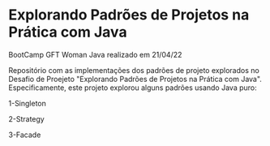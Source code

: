 # Explorando Padrões de Projetos na Prática com Java

BootCamp GFT Woman Java realizado em 21/04/22

Repositório com as implementações dos padrões de projeto explorados no Desafio de Proejeto "Explorando Padrões de Projetos na Prática com Java". Especificamente, este projeto explorou alguns padrões usando Java puro:

1-Singleton

2-Strategy

3-Facade


